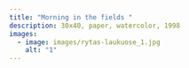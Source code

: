 ```yaml
---
title: "Morning in the fields "
description: 30x40, paper, watercolor, 1998
images:
  - image: images/rytas-laukuose_1.jpg
    alt: "1"
---
```

